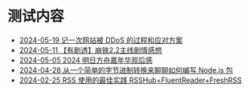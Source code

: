 # 测试内容
<!-- BLOG_START -->
- [2024-05-19 记一次网站被 DDoS 的过程和应对方案](https://blog.cmyr.ltd/archives/7b99b82a.html)
- [2024-05-11 【有剧透】崩铁2.2主线剧情感想](https://blog.cmyr.ltd/archives/86ef2021.html)
- [2024-05-05 2024 明日方舟嘉年华观后感](https://blog.cmyr.ltd/archives/79e75908.html)
- [2024-04-28 从一个简单的字节进制转换来聊聊如何编写 Node.js 包](https://blog.cmyr.ltd/archives/1d4ed065.html)
- [2024-02-25 RSS 使用的最佳实践 RSSHub+FluentReader+FreshRSS](https://blog.cmyr.ltd/archives/499d4cee.html)
<!-- BLOG_END -->
